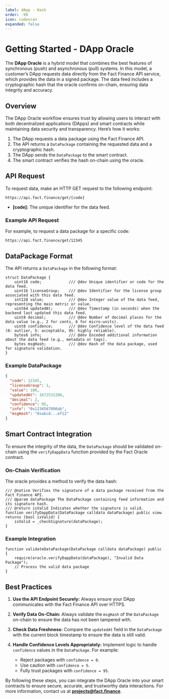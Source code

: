 ```yaml
---
label: dApp - Hash 
order: -98
icon: codescan
expanded: false
---
```


# Getting Started - DApp Oracle

The **DApp Oracle** is a hybrid model that combines the best features of synchronous (push) and asynchronous (pull) systems. In this model, a customer’s DApp requests data directly from the Fact Finance API service, which provides the data in a signed package. The data feed includes a cryptographic hash that the oracle confirms on-chain, ensuring data integrity and accuracy.


## Overview
The DApp Oracle workflow ensures trust by allowing users to interact with both decentralized applications (DApps) and smart contracts while maintaining data security and transparency. Here’s how it works:

1. The DApp requests a data package using the Fact Finance API.
2. The API returns a `DataPackage` containing the requested data and a cryptographic hash.
3. The DApp sends the `DataPackage` to the smart contract.
4. The smart contract verifies the hash on-chain using the oracle.


## API Request
To request data, make an HTTP GET request to the following endpoint:
```plaintext
https://api.fact.finance/get/[code]
```

- **[code]:** The unique identifier for the data feed.

### Example API Request
For example, to request a data package for a specific code:
```plaintext
https://api.fact.finance/get/12345
```


## DataPackage Format
The API returns a `DataPackage` in the following format:

```solidity
struct DataPackage {
    uint16 code;            /// @dev Unique identifier or code for the data feed.
    uint16 licenseGroup;    /// @dev Identifier for the license group associated with this data feed.
    int128 value;           /// @dev Integer value of the data feed, representing the main metric or value.
    uint64 updatedAt;       /// @dev Timestamp (in seconds) when the backend last updated this data feed.
    uint8 decimal;          /// @dev Number of decimal places for the data value (e.g., 2 for cents, 6 for micro-units).
    uint8 confidence;       /// @dev Confidence level of the data feed (0: outlier, 5: acceptable, 95: highly reliable).
    bytes6 info;            /// @dev Encoded additional information about the data feed (e.g., metadata or tags).
    bytes msgHash;          /// @dev Hash of the data package, used for signature validation.
}
```

### Example DataPackage
```json
{
  "code": 12345,
  "licenseGroup": 1,
  "value": 100,
  "updatedAt": 1672531200,
  "decimal": 2,
  "confidence": 95,
  "info": "0x1234567890ab",
  "msgHash": "0xabcd...ef12"
}
```


## Smart Contract Integration
To ensure the integrity of the data, the `DataPackage` should be validated on-chain using the `verifyDappData` function provided by the Fact Oracle contract.

### On-Chain Verification
The oracle provides a method to verify the data hash:
```solidity
/// @notice Verifies the signature of a data package received from the Fact Finance API.
/// @param dataPackage The DataPackage containing feed information and its signature hash.
/// @return isValid Indicates whether the signature is valid.
function verifyDappData(DataPackage calldata dataPackage) public view returns (bool isValid) {
    isValid = _checkSignature(dataPackage);
}
```

### Example Integration
```solidity
function validateDataPackage(DataPackage calldata dataPackage) public {
    require(oracle.verifyDappData(dataPackage), "Invalid Data Package");
    // Process the valid data package
}
```


## Best Practices

1. **Use the API Endpoint Securely:**
   Always ensure your DApp communicates with the Fact Finance API over HTTPS.

2. **Verify Data On-Chain:**
   Always validate the `msgHash` of the `DataPackage` on-chain to ensure the data has not been tampered with.

3. **Check Data Freshness:**
   Compare the `updatedAt` field in the `DataPackage` with the current block timestamp to ensure the data is still valid.

4. **Handle Confidence Levels Appropriately:**
   Implement logic to handle `confidence` values in the `DataPackage`. For example:
   - Reject packages with `confidence = 0`.
   - Use caution with `confidence = 5`.
   - Fully trust packages with `confidence = 95`.


By following these steps, you can integrate the DApp Oracle into your smart contracts to ensure secure, accurate, and trustworthy data interactions. For more information, contact us at **projects@fact.finance**.

